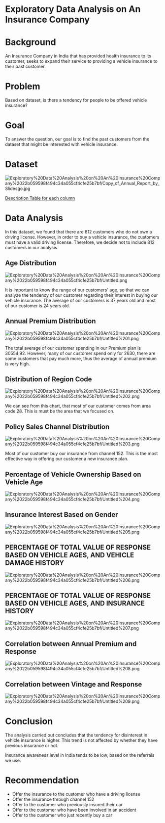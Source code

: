 # Exploratory Data Analysis on An Insurance Company

# Background

An Insurance Company in India that has provided health insurance to its customer, seeks to expand their service to providing a vehicle insurance to their past customer.

# Problem

Based on dataset, is there a tendency for people to be offered vehicle insurance?

# Goal

To answer the question, our goal is to find the past customers from the dataset that might be interested with vehicle insurance.

# Dataset

![Exploratory%20Data%20Analysis%20on%20An%20Insurance%20Company%2022b059598f494c34a055cf4cfe25b7bf/Copy_of_Annual_Report_by_Slidesgo.jpg](Exploratory%20Data%20Analysis%20on%20An%20Insurance%20Company%2022b059598f494c34a055cf4cfe25b7bf/Copy_of_Annual_Report_by_Slidesgo.jpg)

[Description Table for each column](https://www.notion.so/d594060a9ac449c581e560cba66a32a5)

# Data Analysis

In this dataset, we found that there are 812 customers who do not own a driving license. However, in order to buy a vehicle insurance, the customers must have a valid driving license. Therefore, we decide not to include 812 customers in our analysis.

## Age Distribution

![Exploratory%20Data%20Analysis%20on%20An%20Insurance%20Company%2022b059598f494c34a055cf4cfe25b7bf/Untitled.png](Exploratory%20Data%20Analysis%20on%20An%20Insurance%20Company%2022b059598f494c34a055cf4cfe25b7bf/Untitled.png)

It is important to know the range of our customers' age, so that we can analyze the tendency of our customer regarding their interest in buying our vehicle insurance. The average of our customers is 37 years old and most of our customer is 24 years old. 

## Annual Premium Distribution

![Exploratory%20Data%20Analysis%20on%20An%20Insurance%20Company%2022b059598f494c34a055cf4cfe25b7bf/Untitled%201.png](Exploratory%20Data%20Analysis%20on%20An%20Insurance%20Company%2022b059598f494c34a055cf4cfe25b7bf/Untitled%201.png)

The total average of our customer spending in our Premium plan is 30554.92. However, many of our customer spend only for 2630, there are some customers that pay much more, thus the average of annual premium is very high. 

## Distribution of Region Code

![Exploratory%20Data%20Analysis%20on%20An%20Insurance%20Company%2022b059598f494c34a055cf4cfe25b7bf/Untitled%202.png](Exploratory%20Data%20Analysis%20on%20An%20Insurance%20Company%2022b059598f494c34a055cf4cfe25b7bf/Untitled%202.png)

We can see from this chart, that most of our customer comes from area code 28. This is must be the area that we focused on.

## Policy Sales Channel Distribution

![Exploratory%20Data%20Analysis%20on%20An%20Insurance%20Company%2022b059598f494c34a055cf4cfe25b7bf/Untitled%203.png](Exploratory%20Data%20Analysis%20on%20An%20Insurance%20Company%2022b059598f494c34a055cf4cfe25b7bf/Untitled%203.png)

Most of our customer buy our insurance from channel 152. This is the most effective way in offering our customer a new insurance plan.

## Percentage of Vehicle Ownership Based on Vehicle Age

![Exploratory%20Data%20Analysis%20on%20An%20Insurance%20Company%2022b059598f494c34a055cf4cfe25b7bf/Untitled%204.png](Exploratory%20Data%20Analysis%20on%20An%20Insurance%20Company%2022b059598f494c34a055cf4cfe25b7bf/Untitled%204.png)

## Insurance Interest Based on Gender

![Exploratory%20Data%20Analysis%20on%20An%20Insurance%20Company%2022b059598f494c34a055cf4cfe25b7bf/Untitled%205.png](Exploratory%20Data%20Analysis%20on%20An%20Insurance%20Company%2022b059598f494c34a055cf4cfe25b7bf/Untitled%205.png)

## PERCENTAGE OF TOTAL VALUE OF RESPONSE BASED ON VEHICLE AGES, AND VEHICLE DAMAGE HISTORY

![Exploratory%20Data%20Analysis%20on%20An%20Insurance%20Company%2022b059598f494c34a055cf4cfe25b7bf/Untitled%206.png](Exploratory%20Data%20Analysis%20on%20An%20Insurance%20Company%2022b059598f494c34a055cf4cfe25b7bf/Untitled%206.png)

## PERCENTAGE OF TOTAL VALUE OF RESPONSE BASED ON VEHICLE AGES, AND INSURANCE HISTORY

![Exploratory%20Data%20Analysis%20on%20An%20Insurance%20Company%2022b059598f494c34a055cf4cfe25b7bf/Untitled%207.png](Exploratory%20Data%20Analysis%20on%20An%20Insurance%20Company%2022b059598f494c34a055cf4cfe25b7bf/Untitled%207.png)

## Correlation between Annual Premium and Response

![Exploratory%20Data%20Analysis%20on%20An%20Insurance%20Company%2022b059598f494c34a055cf4cfe25b7bf/Untitled%208.png](Exploratory%20Data%20Analysis%20on%20An%20Insurance%20Company%2022b059598f494c34a055cf4cfe25b7bf/Untitled%208.png)

## Correlation between Vintage and Response

![Exploratory%20Data%20Analysis%20on%20An%20Insurance%20Company%2022b059598f494c34a055cf4cfe25b7bf/Untitled%209.png](Exploratory%20Data%20Analysis%20on%20An%20Insurance%20Company%2022b059598f494c34a055cf4cfe25b7bf/Untitled%209.png)

# Conclusion

The analysis carried out concludes that the tendency for disinterest in vehicle insurance is higher. This trend is not affected by whether they have previous insurance or not.

Insurance awareness level in India tends to be low, based on the referrals we use.

# Recommendation

- Offer the insurance to the customer who have a driving license
- Offer the insurance through channel 152
- Offer to the customer who previously insured their car
- Offer to the customer who have been involved in an accident
- Offer to the customer who just recently buy a car